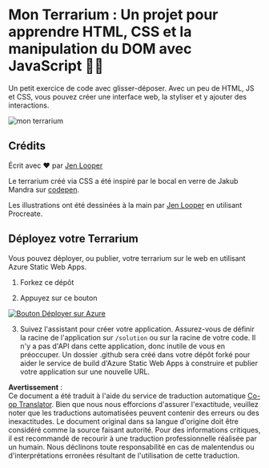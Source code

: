 <!--
CO_OP_TRANSLATOR_METADATA:
{
  "original_hash": "6329fbe8bd936068debd78cca6f09c0a",
  "translation_date": "2025-08-23T22:36:17+00:00",
  "source_file": "3-terrarium/solution/README.md",
  "language_code": "fr"
}
-->
# Mon Terrarium : Un projet pour apprendre HTML, CSS et la manipulation du DOM avec JavaScript 🌵🌱

Un petit exercice de code avec glisser-déposer. Avec un peu de HTML, JS et CSS, vous pouvez créer une interface web, la styliser et y ajouter des interactions.

![mon terrarium](../../../../3-terrarium/images/screenshot_gray.png)

## Crédits

Écrit avec ♥️ par [Jen Looper](https://www.twitter.com/jenlooper)

Le terrarium créé via CSS a été inspiré par le bocal en verre de Jakub Mandra sur [codepen](https://codepen.io/Rotarepmi/pen/rjpNZY).

Les illustrations ont été dessinées à la main par [Jen Looper](http://jenlooper.com) en utilisant Procreate.

## Déployez votre Terrarium

Vous pouvez déployer, ou publier, votre terrarium sur le web en utilisant Azure Static Web Apps.

1. Forkez ce dépôt

2. Appuyez sur ce bouton

[![Bouton Déployer sur Azure](https://aka.ms/deploytoazurebutton)](https://portal.azure.com/?feature.customportal=false&WT.mc_id=academic-77807-sagibbon#create/Microsoft.StaticApp)

3. Suivez l'assistant pour créer votre application. Assurez-vous de définir la racine de l'application sur `/solution` ou sur la racine de votre code. Il n'y a pas d'API dans cette application, donc inutile de vous en préoccuper. Un dossier .github sera créé dans votre dépôt forké pour aider le service de build d'Azure Static Web Apps à construire et publier votre application sur une nouvelle URL.

**Avertissement** :  
Ce document a été traduit à l'aide du service de traduction automatique [Co-op Translator](https://github.com/Azure/co-op-translator). Bien que nous nous efforcions d'assurer l'exactitude, veuillez noter que les traductions automatisées peuvent contenir des erreurs ou des inexactitudes. Le document original dans sa langue d'origine doit être considéré comme la source faisant autorité. Pour des informations critiques, il est recommandé de recourir à une traduction professionnelle réalisée par un humain. Nous déclinons toute responsabilité en cas de malentendus ou d'interprétations erronées résultant de l'utilisation de cette traduction.